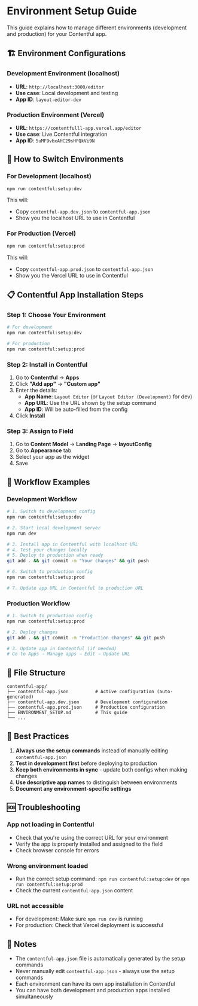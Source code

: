 # Environment Setup Guide

This guide explains how to manage different environments (development and production) for your Contentful app.

## 🏗️ **Environment Configurations**

### **Development Environment (localhost)**
- **URL**: `http://localhost:3000/editor`
- **Use case**: Local development and testing
- **App ID**: `layout-editor-dev`

### **Production Environment (Vercel)**
- **URL**: `https://contentfulll-app.vercel.app/editor`
- **Use case**: Live Contentful integration
- **App ID**: `5uMF9vbxAHC29sHFQkVi9N`

## 🚀 **How to Switch Environments**

### **For Development (localhost)**
```bash
npm run contentful:setup:dev
```
This will:
- Copy `contentful-app.dev.json` to `contentful-app.json`
- Show you the localhost URL to use in Contentful

### **For Production (Vercel)**
```bash
npm run contentful:setup:prod
```
This will:
- Copy `contentful-app.prod.json` to `contentful-app.json`
- Show you the Vercel URL to use in Contentful

## 📋 **Contentful App Installation Steps**

### **Step 1: Choose Your Environment**
```bash
# For development
npm run contentful:setup:dev

# For production
npm run contentful:setup:prod
```

### **Step 2: Install in Contentful**
1. Go to **Contentful** → **Apps**
2. Click **"Add app"** → **"Custom app"**
3. Enter the details:
   - **App Name**: `Layout Editor` (or `Layout Editor (Development)` for dev)
   - **App URL**: Use the URL shown by the setup command
   - **App ID**: Will be auto-filled from the config
4. Click **Install**

### **Step 3: Assign to Field**
1. Go to **Content Model** → **Landing Page** → **layoutConfig**
2. Go to **Appearance** tab
3. Select your app as the widget
4. Save

## 🔄 **Workflow Examples**

### **Development Workflow**
```bash
# 1. Switch to development config
npm run contentful:setup:dev

# 2. Start local development server
npm run dev

# 3. Install app in Contentful with localhost URL
# 4. Test your changes locally
# 5. Deploy to production when ready
git add . && git commit -m "Your changes" && git push

# 6. Switch to production config
npm run contentful:setup:prod

# 7. Update app URL in Contentful to production URL
```

### **Production Workflow**
```bash
# 1. Switch to production config
npm run contentful:setup:prod

# 2. Deploy changes
git add . && git commit -m "Production changes" && git push

# 3. Update app in Contentful (if needed)
# Go to Apps → Manage apps → Edit → Update URL
```

## 📁 **File Structure**
```
contentful-app/
├── contentful-app.json          # Active configuration (auto-generated)
├── contentful-app.dev.json      # Development configuration
├── contentful-app.prod.json     # Production configuration
├── ENVIRONMENT_SETUP.md         # This guide
└── ...
```

## 🎯 **Best Practices**

1. **Always use the setup commands** instead of manually editing `contentful-app.json`
2. **Test in development first** before deploying to production
3. **Keep both environments in sync** - update both configs when making changes
4. **Use descriptive app names** to distinguish between environments
5. **Document any environment-specific settings**

## 🆘 **Troubleshooting**

### **App not loading in Contentful**
- Check that you're using the correct URL for your environment
- Verify the app is properly installed and assigned to the field
- Check browser console for errors

### **Wrong environment loaded**
- Run the correct setup command: `npm run contentful:setup:dev` or `npm run contentful:setup:prod`
- Check the current `contentful-app.json` content

### **URL not accessible**
- For development: Make sure `npm run dev` is running
- For production: Check that Vercel deployment is successful

## 📝 **Notes**

- The `contentful-app.json` file is automatically generated by the setup commands
- Never manually edit `contentful-app.json` - always use the setup commands
- Each environment can have its own app installation in Contentful
- You can have both development and production apps installed simultaneously 